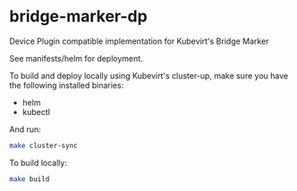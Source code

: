 # bridge-marker-dp
Device Plugin compatible implementation for Kubevirt's Bridge Marker

See manifests/helm for deployment.

To build and deploy locally using Kubevirt's cluster-up, make sure you have the following installed binaries:
* helm
* kubectl

And run:
```bash
make cluster-sync
```

To build locally:
```bash
make build
```
